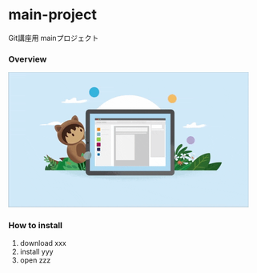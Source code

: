 # main-project
Git講座用 mainプロジェクト

### Overview
![demo](images/salesforce_gif.gif)

### How to install
1. download xxx
2. install yyy
3. open zzz